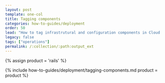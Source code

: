 ```yaml
---
layout: post
template: one-col
title: Tagging components
categories: how-to-guides/deployment
order: 50
lead: "How to tag infrastrutural and configuration components in Cloud 66 for Rails"
legacy: false
tags: ["operations"]
permalink: /:collection/:path:output_ext
---
```


{% assign product = 'rails' %}

{% include how-to-guides/deployment/tagging-components.md product = product %}
